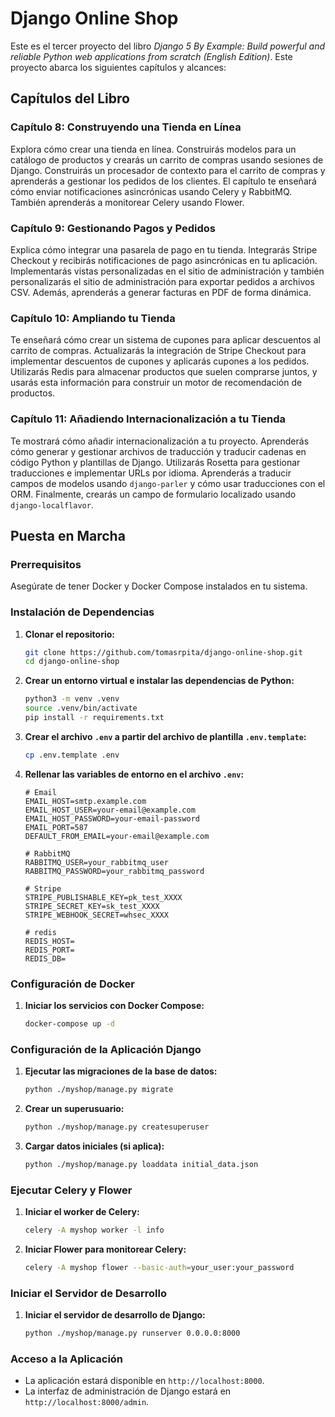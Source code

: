 # Django Online Shop

Este es el tercer proyecto del libro *Django 5 By Example: Build powerful and reliable Python web applications from scratch (English Edition)*. Este proyecto abarca los siguientes capítulos y alcances:

## Capítulos del Libro

### Capítulo 8: Construyendo una Tienda en Línea
Explora cómo crear una tienda en línea. Construirás modelos para un catálogo de productos y crearás un carrito de compras usando sesiones de Django. Construirás un procesador de contexto para el carrito de compras y aprenderás a gestionar los pedidos de los clientes. El capítulo te enseñará cómo enviar notificaciones asincrónicas usando Celery y RabbitMQ. También aprenderás a monitorear Celery usando Flower.

### Capítulo 9: Gestionando Pagos y Pedidos
Explica cómo integrar una pasarela de pago en tu tienda. Integrarás Stripe Checkout y recibirás notificaciones de pago asincrónicas en tu aplicación. Implementarás vistas personalizadas en el sitio de administración y también personalizarás el sitio de administración para exportar pedidos a archivos CSV. Además, aprenderás a generar facturas en PDF de forma dinámica.

### Capítulo 10: Ampliando tu Tienda
Te enseñará cómo crear un sistema de cupones para aplicar descuentos al carrito de compras. Actualizarás la integración de Stripe Checkout para implementar descuentos de cupones y aplicarás cupones a los pedidos. Utilizarás Redis para almacenar productos que suelen comprarse juntos, y usarás esta información para construir un motor de recomendación de productos.

### Capítulo 11: Añadiendo Internacionalización a tu Tienda
Te mostrará cómo añadir internacionalización a tu proyecto. Aprenderás cómo generar y gestionar archivos de traducción y traducir cadenas en código Python y plantillas de Django. Utilizarás Rosetta para gestionar traducciones e implementar URLs por idioma. Aprenderás a traducir campos de modelos usando `django-parler` y cómo usar traducciones con el ORM. Finalmente, crearás un campo de formulario localizado usando `django-localflavor`.

## Puesta en Marcha

### Prerrequisitos

Asegúrate de tener Docker y Docker Compose instalados en tu sistema.

### Instalación de Dependencias

1. **Clonar el repositorio:**

    ```sh
    git clone https://github.com/tomasrpita/django-online-shop.git
    cd django-online-shop
    ```

2. **Crear un entorno virtual e instalar las dependencias de Python:**

    ```sh
    python3 -m venv .venv
    source .venv/bin/activate
    pip install -r requirements.txt
    ```

3. **Crear el archivo `.env` a partir del archivo de plantilla `.env.template`:**

    ```sh
    cp .env.template .env
    ```

4. **Rellenar las variables de entorno en el archivo `.env`:**

    ```plaintext
    # Email
    EMAIL_HOST=smtp.example.com
    EMAIL_HOST_USER=your-email@example.com
    EMAIL_HOST_PASSWORD=your-email-password
    EMAIL_PORT=587
    DEFAULT_FROM_EMAIL=your-email@example.com

    # RabbitMQ
    RABBITMQ_USER=your_rabbitmq_user
    RABBITMQ_PASSWORD=your_rabbitmq_password

    # Stripe
    STRIPE_PUBLISHABLE_KEY=pk_test_XXXX
    STRIPE_SECRET_KEY=sk_test_XXXX
    STRIPE_WEBHOOK_SECRET=whsec_XXXX

    # redis
    REDIS_HOST=
    REDIS_PORT=
    REDIS_DB=
    ```

### Configuración de Docker

1. **Iniciar los servicios con Docker Compose:**

    ```sh
    docker-compose up -d
    ```

### Configuración de la Aplicación Django

1. **Ejecutar las migraciones de la base de datos:**

    ```sh
    python ./myshop/manage.py migrate
    ```

2. **Crear un superusuario:**

    ```sh
    python ./myshop/manage.py createsuperuser
    ```

3. **Cargar datos iniciales (si aplica):**

    ```sh
    python ./myshop/manage.py loaddata initial_data.json
    ```

### Ejecutar Celery y Flower

1. **Iniciar el worker de Celery:**

    ```sh
    celery -A myshop worker -l info
    ```

2. **Iniciar Flower para monitorear Celery:**

    ```sh
    celery -A myshop flower --basic-auth=your_user:your_password
    ```

### Iniciar el Servidor de Desarrollo

1. **Iniciar el servidor de desarrollo de Django:**

    ```sh
    python ./myshop/manage.py runserver 0.0.0.0:8000
    ```

### Acceso a la Aplicación

- La aplicación estará disponible en `http://localhost:8000`.
- La interfaz de administración de Django estará en `http://localhost:8000/admin`.

